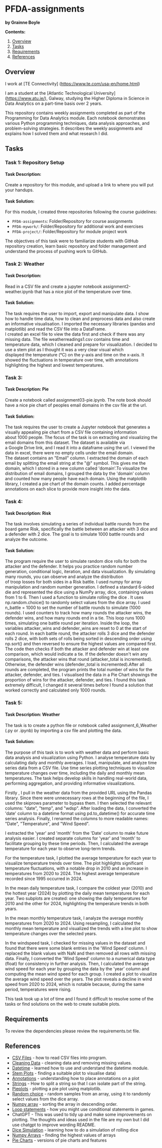 # PFDA-assignments

**by Grainne Boyle**

**Contents:** 

1. [Overview](#Overview)
2. [Tasks](#Tasks)
3. [Requirements](#Requirements)
4. [References](#References)

## Overview

I work at [TE Connectivity] (https://www.te.com/usa-en/home.html)

I am a student at the [Atlantic Technological University] (https://www.atu.ie/), Galway, studying the Higher Diploma in Science in Data Analytics on a part-time basis over 2 years.

This repository contains weekly assignments completed as part of the Programming for Data Analytics module. Each notebook demonstrates various Python programming techniques, data analysis approaches, and problem-solving strategies. It describes the weekly assignments and explains how I solved them and what research I did.   


## Tasks 

### Task 1: Repository Setup

#### Task Description:
Create a repository for this module, and upload a link to where you will put your handups.  

#### Task Solution:
For this module, I created three repositories following the course guidelines:  

- `PFDA-assignments`: Folder/Repository for course assignments  
- `PFDA-mywork/`: Folder/Repository for additional work and exercises  
- `PFDA-project/`: Folder/Repository for module project work  
 
The objectives of this task were to familiarize students with GitHub repository creation, learn basic repository and folder management and understand the process of pushing work to GitHub.

### Task 2: Weather 

#### Task Description:
Read in a CSV file and create a jupyter notebook assignment2-weather.ipynb that has a nice plot of the temperature over time.  

#### Task Solution:

The task requires the user to import, export and manipulate data. I show how to handle time data, how to clean and preprocess data and also create an informative visualisation. I imported the necessary libraries (pandas and matplotlib) and read the CSV file into a DataFrame.  
I created an excel file to view the data first and check if there was any missing data. The file weatherreadings1.csv contains time and  
temperature data, which I cleaned and prepare for visualization. I decided to use a stem plot as I thought it was a very clear visual which  
displayed the temperature (°C) on the y-axis and time on the x-axis. It showed the fluctuations in temperature over time, with annotations  
highlighting the highest and lowest temperatures.

### Task 3:

#### Task Description: Pie
Create a notebook called assignment03-pie.ipynb. The note book should have a nice pie chart of peoples email domains in the csv file at the url.

#### Task Solution:

The task requires the user to create a Jupyter notebook that generates a visually appealing pie chart from a CSV file containing information   
about 1000 people. The focus of the task is on extracting and visualizing the email domains from this dataset. The dataset is available via  
a Google Drive link, and I read it into a dataframe using the url. I viewed the data in excel, there were no empty cells under the email domain.  
The dataset contains an "Email" column. I extracted the domain of each email by splitting the email string at the "@" symbol. This gives me the   
domain, which I stored in a new column called 'domain'.To visualize the distribution of email domains, I grouped the data by the 'domain' column and counted how many people have each domain. Using the matplotlib library, I created a pie chart of the domain counts. I added percentage  annotations on each slice to provide more insight into the data.

### Task 4:

#### Task Description: Risk
The task involves simulating a series of individual battle rounds from the board game Risk, specifically the battle between an attacker with 3 dice and a defender with 2 dice. The goal is to simulate 1000 battle rounds and analyze the outcome.

#### Task Solution:
The program require the user to simulate random dice rolls for both the attacker and the defender. It helps you practice random number  
generation, conditional logic, iteration, and data visualization. By simulating many rounds, you can observe and analyze the distribution  
of troop losses for both sides in a Risk battle. 
I used numpy for array manipulation and random number generation. I defined a standard 6-sided die and represented the dice using a NumPy array, dice, containing values from 1 to 6. Then I used a function to simulate rolling the dice . It uses np.random.choice() to randomly select values from the dice array. I used n_battle = 1000 to set the number of battle rounds to simulate (1000 rounds).  I used counters to track how many rounds the attacker wins, the defender wins, and how many rounds end in a tie. This loop runs 1000 times, simulating one battle round per iteration. Inside the loop, the variables attacker_wins and defender_wins are reset to 0 at the start of each round. In each battle round, the attacker rolls 3 dice and the defender rolls 2 dice, with both sets of rolls being sorted in  descending order using np.sort() and then reversed to ensure the highest values are compared first. The code then checks if both the attacker and defender win at least one comparison, which would indicate a tie. If the defender doesn't win any comparisons, the attacker wins that round (attacker_total is incremented). Otherwise, the defender wins (defender_total is incremented).After all rounds are completed, the program prints the total number of wins for the attacker, defender, and ties. I visualised the data in a Pie Chart showings the proportion of wins for the attacker, defender, and ties. 
I found this task extremely difficult, I changed it several times before I found a solution that worked correctly and calculated only 1000 rounds.

### Task 5:

#### Task Description: Weather
The task is to create a python file or notebook called assignment_6_Weather (.py or .ipynb) by importing a csv file and plotting the data. 
#### Task Solution:

The purpose of this task is to work with weather data and perform basic data analysis and visualization using Python. I analyse temperature data by calculating daily and monthly averages. I load, manipulate, and analyze time series data from a CSV file. Use time series plotting techniques to visualize temperature changes over time, including the daily and monthly mean temperatures. The task helps develop skills in handling real-world data, performing aggregation, and providing informative visualizations. 

Firstly , I pull in the weather data from the provided URL using the Pandas library. Since there were unnecessary rows at the beginning of the file, I used the skiprows parameter to bypass them. I then selected the relevant columns: "date", "temp", and "wdsp". After loading the data, I converted the 'date' column to a datetime format using pd.to_datetime() for accurate time series analysis. Finally, I renamed the columns to more readable names: "Date", "Temperature", and "Wind Speed".

I extracted the 'year' and 'month' from the 'Date' column to make future analysis easier. I created separate columns for 'year' and 'month' to facilitate grouping by these time periods. Then, I calculated the average temperature for each year to observe long-term trends.

For the temperature task, I plotted the average temperature for each year to visualize temperature trends over time. The plot highlights significant temperature fluctuations, with a notable drop in 2010 and an increase in temperatures from 2020 to 2024. The highest average temperature recorded since 1995 occurred in 2024.

In the mean daily temperature task, I compare the coldest year (2010) and the hottest year (2024) by plotting the daily mean temperatures for each year. Two subplots are created: one showing the daily temperatures for 2010 and the other for 2024, highlighting the temperature trends in both years.

In the mean monthly temperature task, I analyze the average monthly temperatures from 2020 to 2024. Using resampling, I calculated the monthly mean temperature and visualized the trends with a line plot to show temperature changes over the selected years.

In the windspeed task, I checked for missing values in the dataset and found that there were some blank entries in the 'Wind Speed' column. I replaced the blank values with NaN and then removed all rows with missing data. Finally, I converted the 'Wind Speed' column to a numerical data type (float) for consistency in further analysis. Then, I calculated the average wind speed for each year by grouping the data by the 'year' column and computing the mean wind speed for each group. I created a plot to visualize the average wind speed over the years. The plot reveals a decline in wind speed from 2020 to 2024, which is notable because, during the same period, temperatures were rising.

This task took up a lot of time and I found it difficult to resolve some of the tasks or find solutions on the web to create suitable plots.

## Requirements  
To review the dependencies please review the requirements.txt file.


## References
* [CSV Files](https://realpython.com/courses/eading-and-writing-csv-files/) - how to read CSV files into program.
* [Cleaning Data](https://www.w3schools.com/python/pandas/pandas_cleaning.asp) - cleaning data and removing missing values.
* [Datetime](https://realpython.com/python-datetime/) - learned how to use and understand the datetime module.
* [Stem Plots](https://matplotlib.org/stable/gallery/lines_bars_and_markers/stem_plot.html) - finding a suitable plot to visualise data)
* [Annotations](https://www.geeksforgeeks.org/matplotlib-pyplot-annotate-in-python/) - understanding how to place annotations on a plot
* [Strings](https://www.geeksforgeeks.org/string-manipulations-in-pandas-dataframe/) -  How to split a string so that I can isolate part of the string.
* [Pieplots](https://matplotlib.org/stable/api/_as_gen/matplotlib.pyplot.pie.html) - plotting a pie plot using matplotlib.
* [Random choice](https://www.geeksforgeeks.org/numpy-random-choice-in-python/) - random samples from an array, using it to randomly select values from the dice array.
* [Numpy array](https://stackoverflow.com/questions/26984414/efficiently-sorting-a-numpy-array-in-descending-order) - sorting the array in descending order.
* [Loop statements](https://stackoverflow.com/questions/42522892/how-to-add-up-wins-ties-losses-using-returns-in-a-game-rock-paper-scissors) - how you might use conditional statements in games.
* ChatGPT - This was used to tidy up and make some improvements on plotting. The thoughts and ideas used in the file are my own but I did use chatgpt to improve wording README.
* [Dice Simulation](https://github.com/Ryota-Kawamura/Mathematics-for-Machine-Learning-and-Data-Science-Specialization/blob/main/Course-3/Week-2/C3_W2_Lab_2_Dice_Simulations.ipynb) - learning how to do a simulation of rolling dice
* [Numpy Arrays](https://www.geeksforgeeks.org/how-to-get-the-n-largest-values-of-an-array-using-numpy/) - finding the highest values of arrays
* [Pie Charts](https://matplotlib.org/stable/gallery/pie_and_polar_charts/pie_features.html) - versions of pie charts and features
